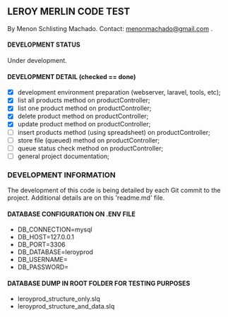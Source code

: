 
## LEROY MERLIN CODE TEST

By Menon Schlisting Machado.
Contact: <menonmachado@gmail.com> .

#### DEVELOPMENT STATUS
Under development.

#### DEVELOPMENT DETAIL (checked == done)
- [x] development environment preparation (webserver, laravel, tools, etc);
- [x] list all products method on productController;
- [x] list one product method on productController;
- [x] delete product method on productController;
- [x] update product method on productController;
- [ ] insert products method (using spreadsheet) on productController;
- [ ] store file (queued) method on productController;
- [ ] queue status check method on productController;
- [ ] general project documentation;

### DEVELOPMENT INFORMATION
The development of this code is being detailed by each Git commit to the project. Additional details are on this 'readme.md' file.

#### DATABASE CONFIGURATION ON .ENV FILE
- DB_CONNECTION=mysql
- DB_HOST=127.0.0.1
- DB_PORT=3306
- DB_DATABASE=leroyprod
- DB_USERNAME=<your username>
- DB_PASSWORD=<your password>

#### DATABASE DUMP IN ROOT FOLDER FOR TESTING PURPOSES
- leroyprod_structure_only.slq
- leroyprod_structure_and_data.slq



 	
